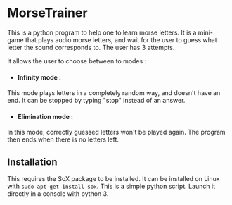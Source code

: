 # MorseTrainer
This is a python program to help one to learn morse letters. It is a mini-game that plays audio morse letters,
and wait for the user to guess what letter the sound corresponds to. The user has 3 attempts.

It allows the user to choose between to modes : 
* #### Infinity mode :
This mode plays letters in a completely random way, and doesn't have an end. It can be stopped by typing "stop" instead of an answer.
* #### Elimination mode :
In this mode, correctly guessed letters won't be played again. The program then ends when there is no letters left.

## Installation
This requires the SoX package to be installed. It can be installed on Linux with `sudo apt-get install sox`.
This is a simple python script. Launch it directly in a console with python 3.
